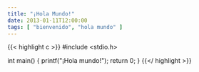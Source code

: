 ```yaml
---
title: "¡Hola Mundo!"
date: 2013-01-11T12:00:00
tags: [ "bienvenido", "hola mundo" ]
---
```


{{< highlight c >}}
#include <stdio.h>

int main()
{
    printf("¡Hola mundo!");
    return 0;
}
{{</ highlight >}}